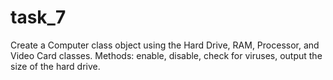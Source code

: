 # task_7
Create a Computer class object using the Hard Drive, RAM, Processor, and Video Card classes. Methods: enable, disable, check for viruses, output the size of the hard drive.
